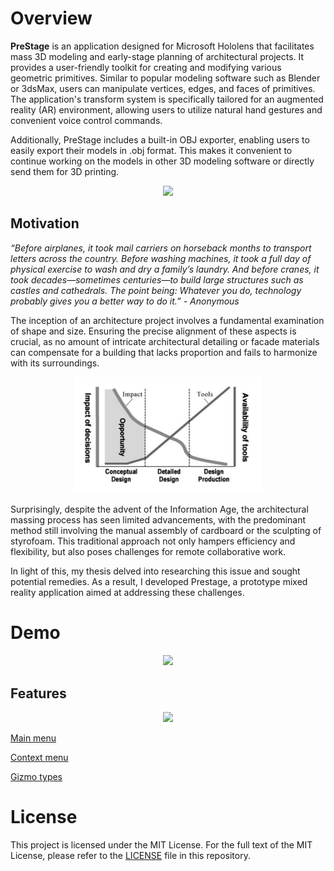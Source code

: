 # Overview

**PreStage** is an application designed for Microsoft Hololens that facilitates mass 3D modeling and early-stage planning of architectural projects. It provides a user-friendly toolkit for creating and modifying various geometric primitives. Similar to popular modeling software such as Blender or 3dsMax, users can manipulate vertices, edges, and faces of primitives. The application's transform system is specifically tailored for an augmented reality (AR) environment, allowing users to utilize natural hand gestures and convenient voice control commands.

Additionally, PreStage includes a built-in OBJ exporter, enabling users to easily export their models in .obj format. This makes it convenient to continue working on the models in other 3D modeling software or directly send them for 3D printing.

<p align="center">
  <a href="https://youtu.be/C_sR77XEuLQ?list=PLZr-Sb1KKVxNQQNdy_gAbnMdPPQqvpIft" target="_blank">
    <img src="img/prestage_workflow.gif" width="400">
  </a>
</p>

## Motivation

_“Before airplanes, it took mail carriers on horseback months to transport letters across the country. Before washing machines, it took a full day of physical exercise to wash and dry a family’s laundry. And before cranes, it took decades—sometimes centuries—to build large structures such as castles and cathedrals. The point being: Whatever you do, technology probably gives you a better way to do it.” - Anonymous_

The inception of an architecture project involves a fundamental examination of shape and size. Ensuring the precise alignment of these aspects is crucial, as no amount of intricate architectural detailing or facade materials can compensate for a building that lacks proportion and fails to harmonize with its surroundings.

<p align="center">
<img src="img/fig01.png" width="300">
</p>

Surprisingly, despite the advent of the Information Age, the architectural massing process has seen limited advancements, with the predominant method still involving the manual assembly of cardboard or the sculpting of styrofoam. This traditional approach not only hampers efficiency and flexibility, but also poses challenges for remote collaborative work.

In light of this, my thesis delved into researching this issue and sought potential remedies. As a result, I developed Prestage, a prototype mixed reality application aimed at addressing these challenges.

# Demo

<p align="center">
  <a href="https://youtu.be/JSXGGl2MEfo?list=PLZr-Sb1KKVxNQQNdy_gAbnMdPPQqvpIft" target="_blank">
    <img src="img/prestage_demo.gif" width="400">
  </a>
</p>

## Features

<p align="center">
  <a href="https://youtu.be/C-PmfC1hDZY?list=PLZr-Sb1KKVxNQQNdy_gAbnMdPPQqvpIft" target="_blank">
    <img src="img/prestage_transformations.gif" width="400">
  </a>
</p>

[Main menu](https://youtu.be/_Hm1dLkd4EI?list=PLZr-Sb1KKVxNQQNdy_gAbnMdPPQqvpIft)

[Context menu](https://youtu.be/t6VtFgqqTEo?list=PLZr-Sb1KKVxNQQNdy_gAbnMdPPQqvpIft)

[Gizmo types](https://youtu.be/cUHBHRrtNxc?list=PLZr-Sb1KKVxNQQNdy_gAbnMdPPQqvpIft)

# License

This project is licensed under the MIT License. For the full text of the MIT License, please refer to the [LICENSE](/LICENSE) file in this repository.
